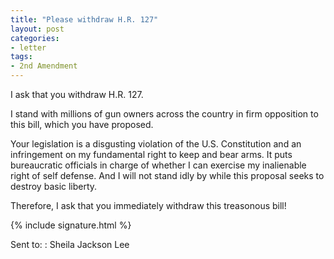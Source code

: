 ```yaml
---
title: "Please withdraw H.R. 127"
layout: post
categories:
- letter
tags:
- 2nd Amendment
---
```


I ask that you withdraw H.R. 127.

I stand with millions of gun owners across the country in firm opposition to this bill, which you have proposed.

Your legislation is a disgusting violation of the U.S. Constitution and an infringement on my fundamental right to keep and bear arms. It puts bureaucratic officials in charge of whether I can exercise my inalienable right of self defense. And I will not stand idly by while this proposal seeks to destroy basic liberty.

Therefore, I ask that you immediately withdraw this treasonous bill!

{% include signature.html %}

Sent to:
: Sheila Jackson Lee
